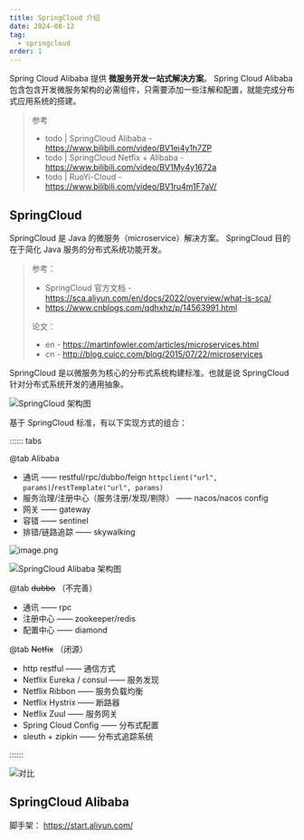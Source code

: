 ```yaml
---
title: SpringCloud 介绍
date: 2024-08-12
tag:
  - springcloud
order: 1
---
```


Spring Cloud Alibaba 提供 **微服务开发一站式解决方案**。
Spring Cloud Alibaba 包含包含开发微服务架构的必需组件，只需要添加一些注解和配置，就能完成分布式应用系统的搭建。

<!-- more -->

> 参考
>
> - todo | SpringCloud Alibaba - https://www.bilibili.com/video/BV1ei4y1h7ZP
> - todo | SpringCloud Netfix + Alibaba - https://www.bilibili.com/video/BV1My4y1672a
> - todo | RuoYi-Cloud - https://www.bilibili.com/video/BV1ru4m1F7aV/

## SpringCloud

SpringCloud 是 Java 的微服务（microservice）解决方案。
SpringCloud 目的在于简化 Java 服务的分布式系统功能开发。

> 参考：
>
> - SpringCloud 官方文档 - https://sca.aliyun.com/en/docs/2022/overview/what-is-sca/
> - https://www.cnblogs.com/qdhxhz/p/14563991.html
>
> 论文：
>
> - en - https://martinfowler.com/articles/microservices.html
> - cn - http://blog.cuicc.com/blog/2015/07/22/microservices

SpringCloud 是以微服务为核心的分布式系统构建标准。也就是说 SpringCloud 针对分布式系统开发的通用抽象。

![SpringCloud 架构图](https://s2.loli.net/2024/08/11/7METIogt59pUCHF.png)

基于 SpringCloud 标准，有以下实现方式的组合：

:::::: tabs

@tab Alibaba

- 通讯 —— restful/rpc/dubbo/feign `httpclient("url", params)`/`restTemplate("url", params)`
- 服务治理/注册中心（服务注册/发现/剔除） —— nacos/nacos config
- 网关 —— gateway
- 容错 —— sentinel
- 排错/链路追踪 —— skywalking

![image.png](https://s2.loli.net/2024/08/11/R3bqshMjdSYgXN2.png)

![SpringCloud Alibaba 架构图](https://s2.loli.net/2024/08/10/DIg79TwEkX3bixl.png)

@tab ~~dubbo~~ （不完善）

- 通讯 —— rpc
- 注册中心 —— zookeeper/redis
- 配置中心 —— diamond

@tab ~~Netfix~~ （闭源）

- http restful —— 通信方式
- Netflix Eureka / consul —— 服务发现
- Netflix Ribbon —— 服务负载均衡
- Netflix Hystrix —— 断路器
- Netflix Zuul —— 服务网关
- Spring Cloud Config —— 分布式配置
- sleuth + zipkin —— 分布式追踪系统

::::::

![对比](https://s2.loli.net/2024/08/11/ICRY2FakLbhVy7u.png)

## SpringCloud Alibaba

脚手架： <https://start.aliyun.com/>
